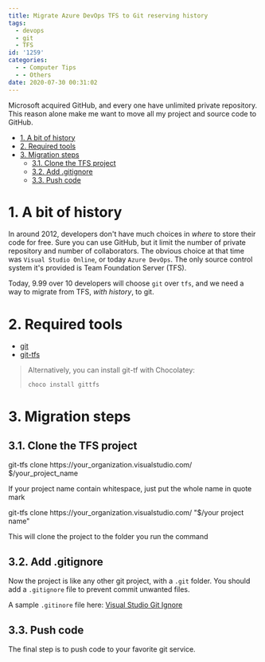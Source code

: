 ```yaml
---
title: Migrate Azure DevOps TFS to Git reserving history
tags:
  - devops
  - git
  - TFS
id: '1259'
categories:
  - - Computer Tips
  - - Others
date: 2020-07-30 00:31:02
---
```


Microsoft acquired GitHub, and every one have unlimited private repository. This reason alone make me want to move all my project and source code to GitHub.

<!-- more -->

*   [1. A bit of history](#1-a-bit-of-history)
*   [2. Required tools](#2-required-tools)
*   [3. Migration steps](#3-migration-steps)
    *   [3.1. Clone the TFS project](#31-clone-the-tfs-project)
    *   [3.2. Add .gitignore](#32-add-gitignore)
    *   [3.3. Push code](#33-push-code)

# 1. A bit of history

In around 2012, developers don't have much choices in _where_ to store their code for free. Sure you can use GitHub, but it limit the number of private repository and number of collaborators. The obvious choice at that time was `Visual Studio Online`, or today `Azure DevOps`. The only source control system it's provided is Team Foundation Server (TFS).

Today, 9.99 over 10 developers will choose `git` over `tfs`, and we need a way to migrate from TFS, _with history_, to git.

# 2. Required tools

*   [git](https://git-scm.com/)
*   [git-tfs](https://github.com/git-tfs/git-tfs)

> Alternatively, you can install git-tf with Chocolatey:
> 
> `choco install gittfs`

# 3. Migration steps

## 3.1. Clone the TFS project

git-tfs clone https://your\_organization.visualstudio.com/ $/your\_project\_name

If your project name contain whitespace, just put the whole name in quote mark

git-tfs clone https://your\_organization.visualstudio.com/ "$/your project name"

This will clone the project to the folder you run the command

## 3.2. Add .gitignore

Now the project is like any other git project, with a `.git` folder. You should add a `.gitignore` file to prevent commit unwanted files.

A sample `.gitinore` file here: [Visual Studio Git Ignore](https://www.toptal.com/developers/gitignore/api/visualstudio)

## 3.3. Push code

The final step is to push code to your favorite git service.